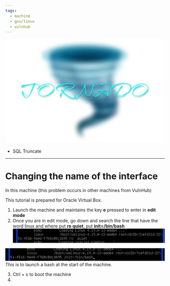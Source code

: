 ```yaml
---
tags:
  - machine
  - gnu/linux
  - vulnhub
---
```



![](../../Images/Tornado%201.png)
- SQL Truncate


---

# Changing the name of the interface

In this machine (this problem occurs in other machines from VulnHub)

This tutorial is prepared for Oracle Virtual Box.

1. Launch the machine and maintains the key **e** pressed to enter in **edit mode**
2. Once you are in edit mode, go down and search the line that have the word linux and where put **ro quiet**, put **init=/bin/bash**
![](../../Images/Pasted%20image%2020230906002150.png)

![](../../Images/Pasted%20image%2020230906002227.png)
This is to launch a bash at the start of the machine.

3. Ctrl + x to boot the machine
4. 